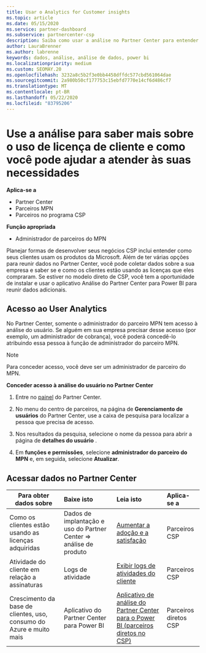 ```yaml
---
title: Usar o Analytics for Customer insights
ms.topic: article
ms.date: 05/15/2020
ms.service: partner-dashboard
ms.subservice: partnercenter-csp
description: Saiba como usar a análise no Partner Center para entender melhor seus negócios e como seus clientes usam as licenças que você comprou.
author: LauraBrenner
ms.author: labrenne
keywords: dados, análise, análise de dados, power bi
ms.localizationpriority: medium
ms.custom: SEOMAY.20
ms.openlocfilehash: 3232a8c5b2f3e0bb4458dffdc577cbd561064dae
ms.sourcegitcommit: 2a980b50cf177753c15ebfd7770e14cf6d486cf7
ms.translationtype: MT
ms.contentlocale: pt-BR
ms.lasthandoff: 05/22/2020
ms.locfileid: "83795206"
---
```

# <a name="use-analytics-to-learn-more-about-customer-license-use-and-how-you-can-help-meet-their-needs"></a>Use a análise para saber mais sobre o uso de licença de cliente e como você pode ajudar a atender às suas necessidades

**Aplica-se a**

- Partner Center
- Parceiros MPN
- Parceiros no programa CSP

**Função apropriada**

- Administrador de parceiros do MPN

Planejar formas de desenvolver seus negócios CSP inclui entender como seus clientes usam os produtos da Microsoft. Além de ter várias opções para reunir dados no Partner Center, você pode coletar dados sobre a sua empresa e saber se e como os clientes estão usando as licenças que eles compraram. Se estiver no modelo direto de CSP, você tem a oportunidade de instalar e usar o aplicativo Análise do Partner Center para Power BI para reunir dados adicionais.

## <a name="access-to-user-analytics"></a>Acesso ao User Analytics

No Partner Center, somente o administrador do parceiro MPN tem acesso à análise do usuário. Se alguém em sua empresa precisar desse acesso (por exemplo, um administrador de cobrança), você poderá concedê-lo atribuindo essa pessoa à função de administrador do parceiro MPN.

>[!NOTE] 
>Para conceder acesso, você deve ser um administrador de parceiro do MPN.

**Conceder acesso à análise do usuário no Partner Center** 

1. Entre no [painel](https://partner.microsoft.com/dashboard) do Partner Center.

2. No menu do centro de parceiros, na página de **Gerenciamento de usuários** do Partner Center, use a caixa de pesquisa para localizar a pessoa que precisa de acesso.
2.  Nos resultados da pesquisa, selecione o nome da pessoa para abrir a página de **detalhes do usuário** .
3.  Em **funções e permissões**, selecione **administrador do parceiro do MPN** e, em seguida, selecione **Atualizar**.

 
## <a name="access-data-in-partner-center"></a>Acessar dados no Partner Center

|**Para obter dados sobre**   |**Baixe isto**   |**Leia isto**   | **Aplica-se a**    |
|---------------------|:-----------------------|:---------------|:--------------|
|Como os clientes estão usando as licenças adquiridas   |Dados de implantação e uso do Partner Center => análise de produto   |[Aumentar a adoção e a satisfação](increasing-adoption-and-satisfaction.md)|Parceiros CSP|
|Atividade do cliente em relação a assinaturas   |Logs de atividade   |[Exibir logs de atividades do cliente](activity-logs.md)|Parceiros CSP   |
|Crescimento da base de clientes, uso, consumo do Azure e muito mais   |Aplicativo do Partner Center para Power BI   |[Aplicativo de análise do Partner Center para o Power BI (parceiros diretos no CSP)](power-bi-app-for-direct-partners.md)|Parceiros diretos CSP|






